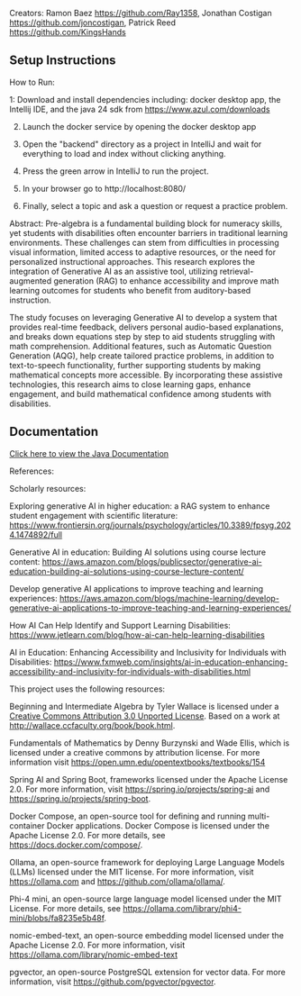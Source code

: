 Creators: Ramon Baez https://github.com/Ray1358, Jonathan Costigan https://github.com/joncostigan, Patrick Reed https://github.com/KingsHands

## Setup Instructions
How to Run: 

1: Download and install dependencies including: docker desktop app, the Intellij IDE, and the java 24 sdk from https://www.azul.com/downloads

2. Launch the docker service by opening the docker desktop app

3. Open the "backend" directory as a project in IntelliJ and wait for everything to load and index without clicking anything.

4. Press the green arrow in IntelliJ to run the project.

5. In your browser go to http://localhost:8080/ 

6. Finally, select a topic and ask a question or request a practice problem.

Abstract: Pre-algebra is a fundamental building block for numeracy skills, yet students with disabilities often encounter barriers in traditional learning environments. These challenges can stem from difficulties in processing visual information, limited access to adaptive resources, or the need for personalized instructional approaches. This research explores the integration of Generative AI as an assistive tool, utilizing retrieval-augmented generation (RAG) to enhance accessibility and improve math learning outcomes for students who benefit from auditory-based instruction.

The study focuses on leveraging Generative AI to develop a system that provides real-time feedback, delivers personal audio-based explanations, and breaks down equations step by step to aid students struggling with math comprehension. Additional features, such as Automatic Question Generation (AQG), help create tailored practice problems, in addition to text-to-speech functionality, further supporting students by making mathematical concepts more accessible. By incorporating these assistive technologies, this research aims to close learning gaps, enhance engagement, and build mathematical confidence among students with disabilities.


## Documentation
[Click here to view the Java Documentation](java_documentation/)


References:

Scholarly resources:

Exploring generative AI in higher education: a RAG system to enhance student engagement with scientific literature: https://www.frontiersin.org/journals/psychology/articles/10.3389/fpsyg.2024.1474892/full

Generative AI in education: Building AI solutions using course lecture content: https://aws.amazon.com/blogs/publicsector/generative-ai-education-building-ai-solutions-using-course-lecture-content/

Develop generative AI applications to improve teaching and learning experiences: https://aws.amazon.com/blogs/machine-learning/develop-generative-ai-applications-to-improve-teaching-and-learning-experiences/

How AI Can Help Identify and Support Learning Disabilities: https://www.jetlearn.com/blog/how-ai-can-help-learning-disabilities

AI in Education: Enhancing Accessibility and Inclusivity for Individuals with Disabilities: https://www.fxmweb.com/insights/ai-in-education-enhancing-accessibility-and-inclusivity-for-individuals-with-disabilities.html

This project uses the following resources:

Beginning and Intermediate Algebra by Tyler Wallace is licensed under a [Creative Commons Attribution 3.0 Unported License](https://creativecommons.org/licenses/by/3.0/). Based on a work at http://wallace.ccfaculty.org/book/book.html.

Fundamentals of Mathematics by Denny Burzynski and Wade Ellis, which is licensed under a creative commons by attribution license. For more information visit https://open.umn.edu/opentextbooks/textbooks/154 

Spring AI and Spring Boot, frameworks licensed under the Apache License 2.0. For more information, visit https://spring.io/projects/spring-ai and https://spring.io/projects/spring-boot.

Docker Compose, an open-source tool for defining and running multi-container Docker applications. Docker Compose is licensed under the Apache License 2.0. For more details, see https://docs.docker.com/compose/.

Ollama, an open-source framework for deploying Large Language Models (LLMs) licensed under the MIT license. For more information, visit https://ollama.com and https://github.com/ollama/ollama/.

Phi-4 mini, an open-source large language model licensed under the MIT License. For more details, see https://ollama.com/library/phi4-mini/blobs/fa8235e5b48f.

nomic-embed-text, an open-source embedding model licensed under the Apache License 2.0. For more information, visit https://ollama.com/library/nomic-embed-text

pgvector, an open-source PostgreSQL extension for vector data. For more information, visit https://github.com/pgvector/pgvector.




